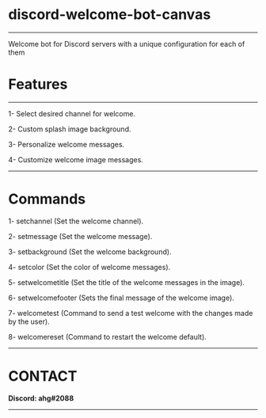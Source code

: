 # discord-welcome-bot-canvas
****

Welcome bot for Discord servers with a unique configuration for each of them

# __Features__

****

1- Select desired channel for welcome.

2- Custom splash image background.

3- Personalize welcome messages.

4- Customize welcome image messages.

****

# __Commands__

1- setchannel (Set the welcome channel).

2- setmessage (Set the welcome message).

3- setbackground (Set the welcome background).

4- setcolor (Set the color of welcome messages).

5- setwelcometitle (Set the title of the welcome messages in the image).

6- setwelcomefooter (Sets the final message of the welcome image).

7- welcometest (Command to send a test welcome with the changes made by the user).

8- welcomereset (Command to restart the welcome default).

****

# __CONTACT__

__Discord: ahg#2088__    
****
